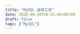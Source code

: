 ```yaml
---
title: "MySQL 运维工具"
date: 2020-09-20T10:21:43+08:00
draft: false
tags: ["MySQL"]
---
```


  

​    

​    

​    

​    

​    

​    

​    

​    